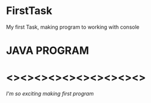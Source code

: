 # FirstTask
My first Task, making program to working with console
# JAVA PROGRAM <h1> <><><><><><><><><><>
*I'm so exciting making first program*

